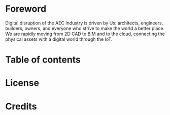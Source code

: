 # Foreword
Digital disruption of the AEC Industry is driven by Us: architects, engineers, builders, owners, and everyone who strive to make the world a better place. We are rapidly moving from 2D CAD to BIM and to the cloud, connecting the physical assets with a digital world through the IoT.

# Table of contents

# License

# Credits

